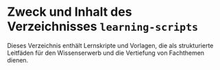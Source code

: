 # Zweck und Inhalt des Verzeichnisses `learning-scripts`

Dieses Verzeichnis enthält Lernskripte und Vorlagen, die als strukturierte Leitfäden für den Wissenserwerb und die Vertiefung von Fachthemen dienen.

